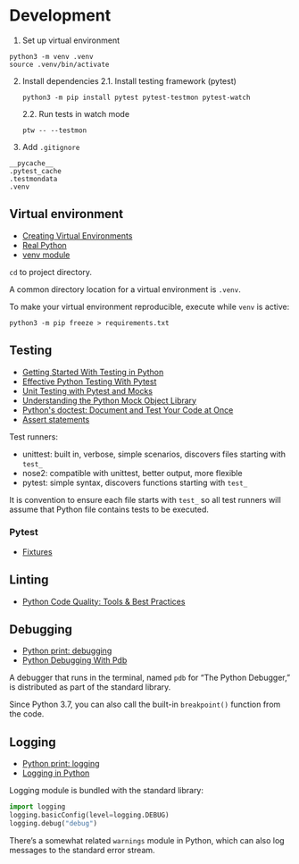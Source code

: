 # Development

1. Set up virtual environment

```shell
python3 -m venv .venv
source .venv/bin/activate
```

2. Install dependencies
   2.1. Install testing framework (pytest)

   ```shell
   python3 -m pip install pytest pytest-testmon pytest-watch
   ```

   2.2. Run tests in watch mode

   ```shell
   ptw -- --testmon
   ```

3. Add `.gitignore`

```shell
__pycache__
.pytest_cache
.testmondata
.venv
```

## Virtual environment

- [Creating Virtual Environments](https://docs.python.org/3/tutorial/venv.html)
- [Real Python](https://realpython.com/python-virtual-environments-a-primer)
- [venv module](https://docs.python.org/3/library/venv.html)

`cd` to project directory.

A common directory location for a virtual environment is `.venv`.

To make your virtual environment reproducible, execute while `venv` is active:

```shell
python3 -m pip freeze > requirements.txt
```

## Testing

- [Getting Started With Testing in Python](https://realpython.com/python-testing/)
- [Effective Python Testing With Pytest](https://realpython.com/pytest-python-testing/)
- [Unit Testing with Pytest and Mocks](https://realpython.com/python-cli-testing/#unit-testing-with-pytest-and-mocks)
- [Understanding the Python Mock Object Library](https://realpython.com/python-mock-library/)
- [Python's doctest: Document and Test Your Code at Once](https://realpython.com/python-doctest/)
- [Assert statements](https://realpython.com/python-assert-statement/)

Test runners:

- unittest: built in, verbose, simple scenarios, discovers files starting with `test_`
- nose2: compatible with unittest, better output, more flexible
- pytest: simple syntax, discovers functions starting with `test_`

It is convention to ensure each file starts with `test_` so all test runners will assume that Python file contains tests to be executed.

### Pytest

- [Fixtures](https://docs.pytest.org/en/latest/explanation/fixtures.html)

## Linting

- [Python Code Quality: Tools & Best Practices](https://realpython.com/python-code-quality/)

## Debugging

- [Python print: debugging](https://realpython.com/python-print/#debugging)
- [Python Debugging With Pdb](https://realpython.com/python-debugging-pdb/)

A debugger that runs in the terminal, named `pdb` for “The Python Debugger,” is distributed as part of the standard library.

Since Python 3.7, you can also call the built-in `breakpoint()` function from the code.

## Logging

- [Python print: logging](https://realpython.com/python-print/#logging)
- [Logging in Python](https://realpython.com/courses/logging-python/)

Logging module is bundled with the standard library:

```python
import logging
logging.basicConfig(level=logging.DEBUG)
logging.debug("debug")
```

There’s a somewhat related `warnings` module in Python, which can also log messages to the standard error stream.
